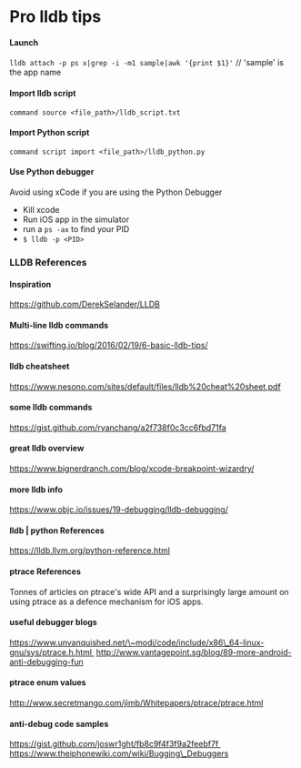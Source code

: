 # Pro lldb tips
#### Launch
`lldb attach -p ps x|grep -i -m1 sample|awk '{print $1}'` // 'sample' is the app name
#### Import lldb script
`command source <file_path>/lldb_script.txt`
#### Import Python script
`command script import <file_path>/lldb_python.py`

#### Use Python debugger
Avoid using xCode if you are using the Python Debugger
- Kill xcode
- Run iOS app in the simulator
- run a `ps -ax` to find your PID
- `$ lldb -p <PID>`

### LLDB References
#### Inspiration
https://github.com/DerekSelander/LLDB
#### Multi-line lldb commands
https://swifting.io/blog/2016/02/19/6-basic-lldb-tips/
#### lldb cheatsheet
https://www.nesono.com/sites/default/files/lldb%20cheat%20sheet.pdf
#### some lldb commands
https://gist.github.com/ryanchang/a2f738f0c3cc6fbd71fa
#### great lldb overview
https://www.bignerdranch.com/blog/xcode-breakpoint-wizardry/
#### more lldb info
https://www.objc.io/issues/19-debugging/lldb-debugging/
#### lldb | python References
https://lldb.llvm.org/python-reference.html
#### ptrace References
Tonnes of articles on ptrace's wide API and a surprisingly large amount on using ptrace as a defence mechanism for iOS apps.
#### useful debugger blogs
https://www.unvanquished.net/\~modi/code/include/x86\_64-linux-gnu/sys/ptrace.h.html 
http://www.vantagepoint.sg/blog/89-more-android-anti-debugging-fun
#### ptrace enum values
http://www.secretmango.com/jimb/Whitepapers/ptrace/ptrace.html
#### anti-debug code samples
https://gist.github.com/joswr1ght/fb8c9f4f3f9a2feebf7f https://www.theiphonewiki.com/wiki/Bugging\_Debuggers

